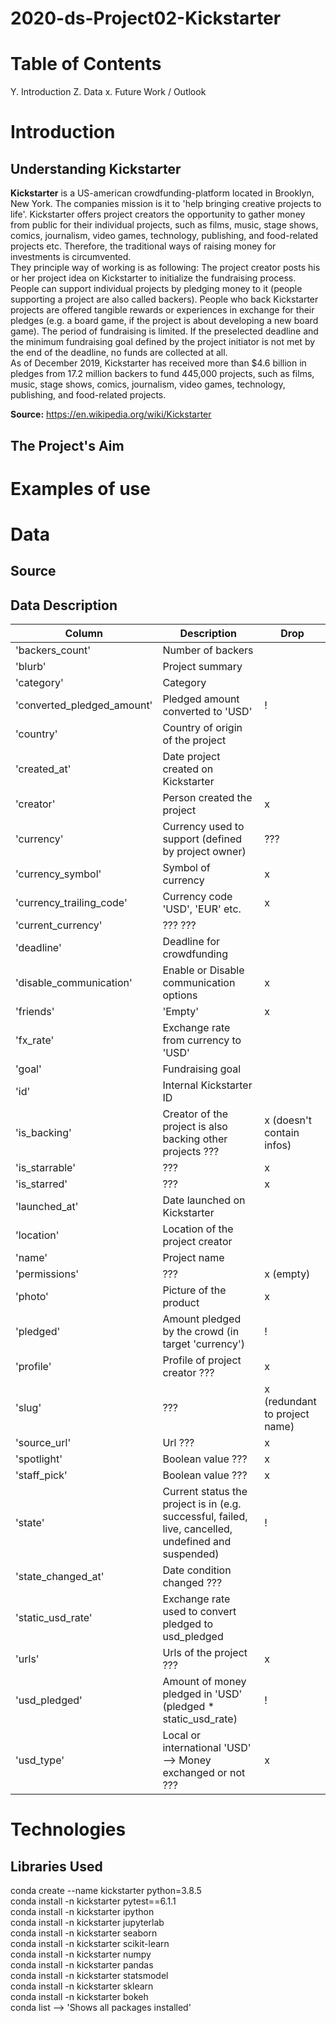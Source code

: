 # 2020-ds-Project02-Kickstarter

# Table of Contents
Y. Introduction
Z. Data
x. Future Work / Outlook

# Introduction

## Understanding Kickstarter
**Kickstarter** is a US-american crowdfunding-platform located in Brooklyn, New York. The companies mission is it to 'help bringing creative projects to life'. Kickstarter offers project creators the opportunity to gather money from public for their individual projects, such as films, music, stage shows, comics, journalism, video games, technology, publishing, and food-related projects etc. Therefore, the traditional ways of raising money for investments is circumvented. <br/>
They principle way of working is as following: The project creator posts his or her project idea on 
Kickstarter to initialize the fundraising process. People can support individual projects by pledging money to it (people supporting a project are also called backers). People who back Kickstarter projects are offered tangible rewards or experiences in exchange for their pledges (e.g. a board game, if the project is about developing a new board game). The period of fundraising is limited. If the preselected deadline and the minimum fundraising goal defined by the project initiator is not met by the end of the deadline, no funds are collected at all. <br/>
As of December 2019, Kickstarter has received more than $4.6 billion in pledges from 17.2 million backers to fund 445,000 projects, such as films, music, stage shows, comics, journalism, video games, technology, publishing, and food-related projects.<br/>

**Source:** https://en.wikipedia.org/wiki/Kickstarter

## The Project's Aim


# Examples of use


# Data
## Source

## Data Description

Column | Description | Drop
------ | ------ | ------
'backers_count' | Number of backers | 
'blurb' | Project summary |
'category' | Category | 
'converted_pledged_amount' | Pledged amount converted to 'USD' | !
'country' | Country of origin of the project | 
'created_at' | Date project created on Kickstarter | 
'creator' | Person created the project | x
'currency' | Currency used to support (defined by project owner) | ???
'currency_symbol' | Symbol of currency | x
'currency_trailing_code' | Currency code 'USD', 'EUR' etc. | x
'current_currency' | ???  ??? | 
'deadline' | Deadline for crowdfunding | 
'disable_communication' | Enable or Disable communication options | x
'friends' | 'Empty' | x
'fx_rate' | Exchange rate from currency to 'USD' | 
'goal' | Fundraising goal | 
'id' | Internal Kickstarter ID | 
'is_backing' | Creator of the project is also backing other projects ??? | x (doesn't contain infos)
'is_starrable' | ??? | x
'is_starred' | ??? | x
'launched_at' | Date launched on Kickstarter | 
'location' | Location of the project creator | 
'name' | Project name | 
'permissions' | ??? | x (empty)
'photo' | Picture of the product | x
'pledged' | Amount pledged by the crowd (in target 'currency') | !
'profile' | Profile of project creator ??? | x
'slug' | ??? | x (redundant to project name)
'source_url' | Url ??? | x
'spotlight' | Boolean value ??? | x
'staff_pick' | Boolean value ??? | x
'state' | Current status the project is in (e.g. successful, failed, live, cancelled, undefined and suspended) | !
'state_changed_at' | Date condition changed ??? | 
'static_usd_rate' | Exchange rate used to convert pledged to usd_pledged | 
'urls' | Urls of the project ??? | x
'usd_pledged' | Amount of money pledged in 'USD' (pledged * static_usd_rate) | !
'usd_type' | Local or international 'USD' --> Money exchanged or not ??? | x

# Technologies
## Libraries Used
conda create --name kickstarter python=3.8.5<br/>
conda install -n kickstarter pytest==6.1.1<br/>
conda install -n kickstarter ipython<br/>
conda install -n kickstarter jupyterlab<br/>
conda install -n kickstarter seaborn<br/>
conda install -n kickstarter scikit-learn<br/>
conda install -n kickstarter numpy<br/>
conda install -n kickstarter pandas<br/>
conda install -n kickstarter statsmodel<br/>
conda install -n kickstarter sklearn<br/>
conda install -n kickstarter bokeh<br/>
conda list --> 'Shows all packages installed'<br/>

## 